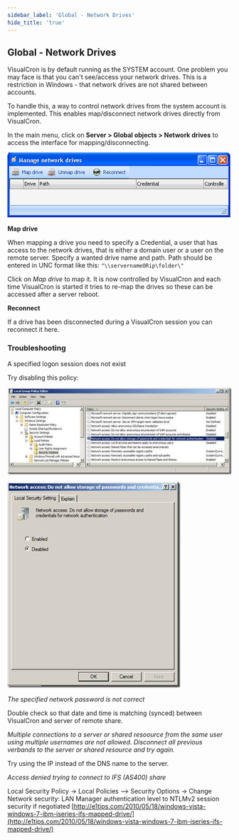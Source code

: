 ```yaml
---
sidebar_label: 'Global - Network Drives'
hide_title: 'true'
---
```


## Global - Network Drives

VisualCron is by default running as the SYSTEM account. One problem you may face is that you can't see/access your network drives. This is a restriction in Windows - that network drives are not shared between accounts.
 
To handle this, a way to control network drives from the system account is implemented. This enables map/disconnect network drives directly from VisualCron.
 
In the main menu, click on **Server > Global objects > Network drives** to access the interface for mapping/disconnecting.

![](../../../static/img/clip333444095.gif)

**Map drive**

When mapping a drive you need to specify a Credential, a user that has access to the network drives, that is either a domain user or a user on the remote server. Specify a wanted drive name and path.
Path should be entered in UNC format like this: ```"\\servernameORip\folder\"```
 
Click on *Map drive* to map it. It is now controlled by VisualCron and each time VisualCron is started it tries to re-map the drives so these can be accessed after a server reboot.
 
**Reconnect**

If a drive has been disconnected during a VisualCron session you can reconnect it here.
 
 
### Troubleshooting

A specified logon session does not exist
 
Try disabling this policy:

![](../../../static/img/clipsdfgdfsggfd0069.png)

![](../../../static/img/clip00dfgdfg69.png)

*The specified network password is not correct*

Double check so that date and time is matching (synced) between VisualCron and server of remote share.
 
*Multiple connections to a server or shared resoource from the same user using multiple usernames are not allowed. Disconnect all previous verbands to the server or shared resource and try again.*

Try using the IP instead of the DNS name to the server.
 
*Access denied trying to connect to IFS (AS400) share*

Local Security Policy -> Local Policies –> Security Options -> Change Network security: LAN Manager authentication level to NTLMv2 session security if negotiated
[http://e1tips.com/2010/05/18/windows-vista-windows-7-ibm-iseries-ifs-mapped-drive/](http://e1tips.com/2010/05/18/windows-vista-windows-7-ibm-iseries-ifs-mapped-drive/)